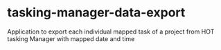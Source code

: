 # tasking-manager-data-export
Application to export each individual mapped task of a project from HOT tasking Manager with mapped date and time
